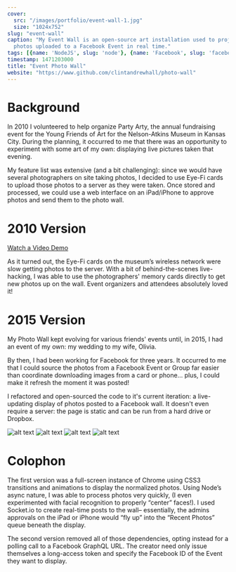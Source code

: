 ```yaml
---
cover:
  src: "/images/portfolio/event-wall-1.jpg"
  size: "1024x752"
slug: "event-wall"
caption: "My Event Wall is an open-source art installation used to project
  photos uploaded to a Facebook Event in real time."
tags: [{name: 'NodeJS', slug: 'node'}, {name: 'Facebook', slug: 'facebook'}]
timestamp: 1471203000
title: "Event Photo Wall"
website: "https://www.github.com/clintandrewhall/photo-wall"
---
```


# Background

In 2010 I volunteered to help organize Party Arty, the annual fundraising event
for the Young Friends of Art for the Nelson-Atkins Museum in Kansas City. During
the planning, it occurred to me that there was an opportunity to experiment with
some art of my own: displaying live pictures taken that evening.

My feature list was extensive (and a bit challenging): since we would have
several photographers on site taking photos, I decided to use Eye-Fi cards to
upload those photos to a server as they were taken. Once stored and processed,
we could use a web interface on an iPad/iPhone to approve photos and send them
to the photo wall.

# 2010 Version

[Watch a Video Demo](http://www.youtube.com/watch?v=VZLN7TtUVx4)

As it turned out, the Eye-Fi cards on the museum’s wireless network were slow
getting photos to the server. With a bit of behind-the-scenes live-hacking, I
was able to use the photographers' memory cards directly to get new photos up on
the wall. Event organizers and attendees absolutely loved it!

# 2015 Version

My Photo Wall kept evolving for various friends' events until, in 2015, I had an
event of my own: my wedding to my wife, Olivia.

By then, I had been working for Facebook for three years. It occurred to me that
I could source the photos from a Facebook Event or Group far easier than
coordinate downloading images from a card or phone... plus, I could make it
refresh the moment it was posted!

I refactored and open-sourced the code to it's current iteration: a
live-updating display of photos posted to a Facebook wall. It doesn't even
require a server: the page is static and can be run from a hard drive or
Dropbox.

![alt text][one]
![alt text][two]
![alt text][three]
![alt text][four]

# Colophon

The first version was a full-screen instance of Chrome using CSS3 transitions
and animations to display the normalized photos. Using Node’s async nature, I
was able to process photos very quickly, (I even experimented with facial
recognition to properly “center” faces!). I used Socket.io to create real-time
posts to the wall– essentially, the admins approvals on the iPad or iPhone would
“fly up” into the “Recent Photos” queue beneath the display.

The second version removed all of those dependencies, opting instead for a
polling call to a Facebook GraphQL URL. The creator need only issue themselves
a long-access token and specify the Facebook ID of the Event they want to
display.

[one]: /images/portfolio/event-wall-1.jpg 'Masonry View'
[two]: /images/portfolio/event-wall-2.jpg 'Polaroid View'
[three]: /images/portfolio/event-wall-3.jpg 'A photo from our reception'
[four]: /images/portfolio/event-wall-4.jpg 'A photo from our reception'
